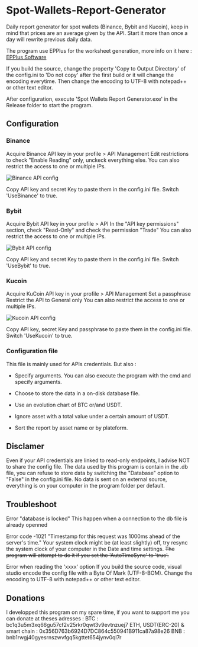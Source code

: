 # Spot-Wallets-Report-Generator
Daily report generator for spot wallets (Binance, Bybit and Kucoin), keep in mind that prices are an average given by the API.
Start it more than once a day will rewrite previous daily data.

The program use EPPlus for the worksheet generation, more info on it here : [EPPlus Software](https://www.epplussoftware.com/)

If you build the source, change the property 'Copy to Output Directory' of the config.ini to 'Do not copy' after the first build or it will change the encoding everytime.
Then change the encoding to UTF-8 with notepad++ or other text editor.

After configuration, execute 'Spot Wallets Report Generator.exe' in the Release folder to start the program.

## Configuration

### Binance
Acquire Binance API key in your profile > API Management
Edit restrictions to check "Enable Reading" only, unckeck everything else.
You can also restrict the access to one or multiple IPs.

![Binance API config](https://user-images.githubusercontent.com/25821500/154150789-b6f87351-493d-400b-89fa-a2c4af0ef699.JPG)

Copy API key and secret Key to paste them in the config.ini file.
Switch 'UseBinance' to true.

### Bybit
Acquire Bybit API key in your profile > API
In the "API key permissions" section, check "Read-Only" and check the permission "Trade"
You can also restrict the access to one or multiple IPs.

![Bybit API config](https://user-images.githubusercontent.com/25821500/154150876-78eb9950-defe-4912-b8d1-c521002e5e96.JPG)

Copy API key and secret Key to paste them in the config.ini file.
Switch 'UseBybit' to true.

### Kucoin
Acquire KuCoin API key in your profile > API Management
Set a passphrase
Restrict the API to General only
You can also restrict the access to one or multiple IPs.

![Kucoin API config](https://user-images.githubusercontent.com/25821500/154150930-09cb7f74-972d-41f4-b9fc-a0f408103262.JPG)

Copy API key, secret Key and passphrase to paste them in the config.ini file.
Switch 'UseKucoin' to true.

### Configuration file
This file is mainly used for APIs credentials.
But also :
- Specify arguments.
	You can also execute the program with the cmd and specify arguments.

- Choose to store the data in a on-disk database file.

- Use an evolution chart of BTC or/and USDT.

- Ignore asset with a total value under a certain amount of USDT.

- Sort the report by asset name or by plateform. 

## Disclamer
Even if your API credentials are linked to read-only endpoints, I advise NOT to share the config file.
The data used by this program is contain in the .db file, you can refuse to store data by switching the "Database" option to "False" in the config.ini file.
No data is sent on an external source, everything is on your computer in the program folder per default.

## Troubleshoot
Error "database is locked"
	This happen when a connection to the db file is already openned
	
Error code -1021 "Timestamp for this request was 1000ms ahead of the server's time."
	Your system clock might be (at least slightly) off, try resync the system clock of your computer in the Date and time settings.
	~~The program will attempt to do it if you set the 'AutoTimeSync' to 'true'.~~

Error when reading the 'xxxx' option
	If you build the source code, visual studio encode the config file with a Byte Of Mark (UTF-8-BOM).
	Change the encoding to UTF-8 with notepad++ or other text editor.
	
## Donations
I developped this program on my spare time, if you want to support me you can donate at theses adresses :
BTC : bc1q3u5m3xq66gu57cf2v25rkr0qwt3v9evtnzuej7
ETH, USDT(ERC-20) & smart chain : 0x356D763b6924D7DC864c550941B911ca87a98e26
BNB : bnb1rwgj40gyesrnszwvfgq5kgttet654jynv0ql7r
